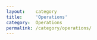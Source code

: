 ```yaml
---
layout:    category
title:     'Operations'
category:  Operations
permalink: /category/operations/
---
```


